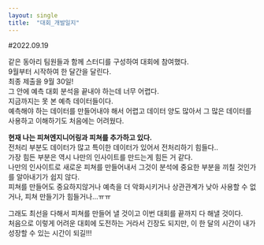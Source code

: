```yaml
---
layout: single
title:  "대회_개발일지"
---
```


#2022.09.19

같은 동아리 팀원들과 함께 스터디를 구성하여 대회에 참여했다.  
9월부터 시작하여 한 달간을 달린다.  
최종 제출을 9월 30일!  
그 안에 예측 대회 분석을 끝내야 하는데 너무 어렵다.  
지금까지는 못 본 예측 데이터들이다.  
예측해야 하는 데이터를 만들어내야 해서 어렵고 데이터 양도 많아서 그 많은 데이터를 사용하고 이해하기도 처음에는 어려웠다.

**현재 나는 피쳐엔지니어링과 피쳐를 추가하고 있다.**  
전처리 부분도 데이터가 많고 특이한 데이터가 있어서 전처리하기 힘들다..  
가장 힘든 부분은 역시 나만의 인사이트를 만드는게 힘든 거 같다.  
나만의 인사이트로 새로운 피쳐를 만들어내서 그것이 분석에 중요한 부분을 끼칠 것인가를 알아내기가 쉽지 않다.  
피쳐를 만들어도 중요하지않거나 예측을 더 악화시키거나 상관관계가 낮아 사용할 수 없거나, 피쳐 만들기가 힘들거나...ㅠㅠ  

그래도 최선을 다해서 피쳐를 만들어 낼 것이고 이번 대회를 끝까지 다 해낼 것이다.  
처음으로 이렇게 어려운 대회에 도전하는 거라서 긴장도 되지만, 이 한 달의 시간이 내가 성장할 수 있는 시간이 되길!!!

